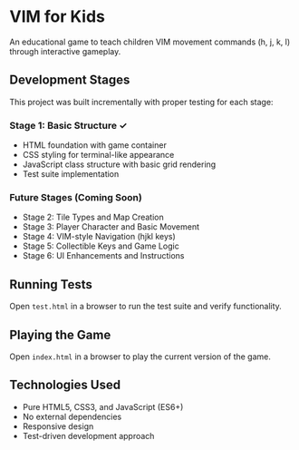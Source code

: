 # VIM for Kids

An educational game to teach children VIM movement commands (h, j, k, l) through interactive gameplay.

## Development Stages

This project was built incrementally with proper testing for each stage:

### Stage 1: Basic Structure ✓

- HTML foundation with game container
- CSS styling for terminal-like appearance
- JavaScript class structure with basic grid rendering
- Test suite implementation

### Future Stages (Coming Soon)

- Stage 2: Tile Types and Map Creation
- Stage 3: Player Character and Basic Movement
- Stage 4: VIM-style Navigation (hjkl keys)
- Stage 5: Collectible Keys and Game Logic
- Stage 6: UI Enhancements and Instructions

## Running Tests

Open `test.html` in a browser to run the test suite and verify functionality.

## Playing the Game

Open `index.html` in a browser to play the current version of the game.

## Technologies Used

- Pure HTML5, CSS3, and JavaScript (ES6+)
- No external dependencies
- Responsive design
- Test-driven development approach
